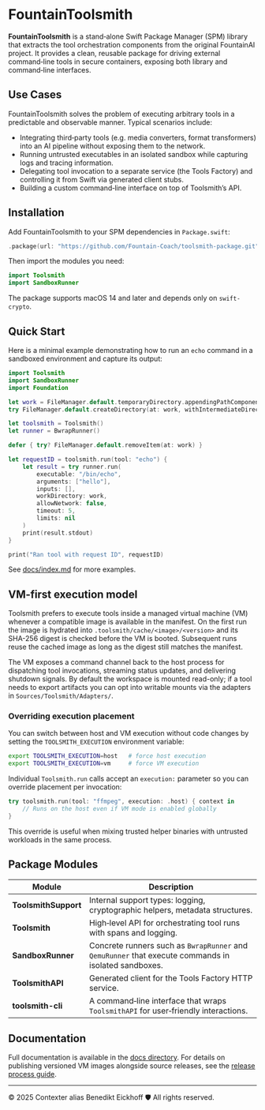 # FountainToolsmith

**FountainToolsmith** is a stand‑alone Swift Package Manager (SPM) library that
extracts the tool orchestration components from the original FountainAI project.
It provides a clean, reusable package for driving external command‑line tools in secure containers, exposing both library and command‑line interfaces.

## Use Cases

FountainToolsmith solves the problem of executing arbitrary tools in a
predictable and observable manner. Typical scenarios include:

* Integrating third‑party tools (e.g. media converters, format
  transformers) into an AI pipeline without exposing them to the
  network.
* Running untrusted executables in an isolated sandbox while capturing
  logs and tracing information.
* Delegating tool invocation to a separate service (the Tools Factory) and controlling it from Swift via generated client
  stubs.
* Building a custom command‑line interface on top of Toolsmith’s API.

## Installation

Add FountainToolsmith to your SPM dependencies in `Package.swift`:

```swift
.package(url: "https://github.com/Fountain-Coach/toolsmith-package.git", from: "1.0.0"),
```

Then import the modules you need:

```swift
import Toolsmith
import SandboxRunner
```

The package supports macOS 14 and later and depends only on `swift-crypto`.

## Quick Start

Here is a minimal example demonstrating how to run an `echo` command in a sandboxed environment and capture its output:

```swift
import Toolsmith
import SandboxRunner
import Foundation

let work = FileManager.default.temporaryDirectory.appendingPathComponent("work")
try FileManager.default.createDirectory(at: work, withIntermediateDirectories: true)

let toolsmith = Toolsmith()
let runner = BwrapRunner()

defer { try? FileManager.default.removeItem(at: work) }

let requestID = toolsmith.run(tool: "echo") {
    let result = try runner.run(
        executable: "/bin/echo",
        arguments: ["hello"],
        inputs: [],
        workDirectory: work,
        allowNetwork: false,
        timeout: 5,
        limits: nil
    )
    print(result.stdout)
}

print("Ran tool with request ID", requestID)
```

See [docs/index.md](docs/index.md) for more examples.

## VM-first execution model

Toolsmith prefers to execute tools inside a managed virtual machine (VM)
whenever a compatible image is available in the manifest. On the first
run the image is hydrated into `.toolsmith/cache/<image>/<version>` and
its SHA-256 digest is checked before the VM is booted. Subsequent runs
reuse the cached image as long as the digest still matches the manifest.

The VM exposes a command channel back to the host process for dispatching
tool invocations, streaming status updates, and delivering shutdown
signals. By default the workspace is mounted read-only; if a tool needs
to export artifacts you can opt into writable mounts via the adapters in
`Sources/Toolsmith/Adapters/`.

### Overriding execution placement

You can switch between host and VM execution without code changes by
setting the `TOOLSMITH_EXECUTION` environment variable:

```bash
export TOOLSMITH_EXECUTION=host   # force host execution
export TOOLSMITH_EXECUTION=vm     # force VM execution
```

Individual `Toolsmith.run` calls accept an `execution:` parameter so you
can override placement per invocation:

```swift
try toolsmith.run(tool: "ffmpeg", execution: .host) { context in
    // Runs on the host even if VM mode is enabled globally
}
```

This override is useful when mixing trusted helper binaries with
untrusted workloads in the same process.

## Package Modules

| Module             | Description                                                      |
|--------------------|------------------------------------------------------------------|
| **ToolsmithSupport** | Internal support types: logging, cryptographic helpers, metadata structures. |
| **Toolsmith**      | High‑level API for orchestrating tool runs with spans and logging. |
| **SandboxRunner**  | Concrete runners such as `BwrapRunner` and `QemuRunner` that execute commands in isolated sandboxes. |
| **ToolsmithAPI**   | Generated client for the Tools Factory HTTP service. |
| **toolsmith-cli**  | A command‑line interface that wraps `ToolsmithAPI` for user‑friendly interactions. |

## Documentation

Full documentation is available in the [docs directory](docs/index.md). For
details on publishing versioned VM images alongside source releases, see the
[release process guide](docs/release-process.md).

---
© 2025 Contexter alias Benedikt Eickhoff 🛡️ All rights reserved.